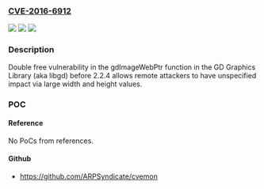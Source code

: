 ### [CVE-2016-6912](https://cve.mitre.org/cgi-bin/cvename.cgi?name=CVE-2016-6912)
![](https://img.shields.io/static/v1?label=Product&message=n%2Fa&color=blue)
![](https://img.shields.io/static/v1?label=Version&message=n%2Fa&color=blue)
![](https://img.shields.io/static/v1?label=Vulnerability&message=n%2Fa&color=brighgreen)

### Description

Double free vulnerability in the gdImageWebPtr function in the GD Graphics Library (aka libgd) before 2.2.4 allows remote attackers to have unspecified impact via large width and height values.

### POC

#### Reference
No PoCs from references.

#### Github
- https://github.com/ARPSyndicate/cvemon

